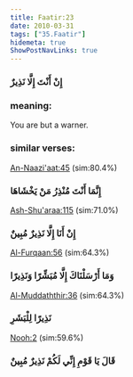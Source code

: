 ```yaml
---
title: Faatir:23
date: 2010-03-31
tags: ["35.Faatir"]
hidemeta: true 
ShowPostNavLinks: true 
---
```

### إِنْ أَنْتَ إِلَّا نَذِيرٌ
### meaning: 
You are but a warner.
### similar verses: 

[An-Naazi'aat:45](/79/45) (sim:80.4%)

### إِنَّمَا أَنْتَ مُنْذِرُ مَنْ يَخْشَاهَا

[Ash-Shu'araa:115](/26/115) (sim:71.0%)

### إِنْ أَنَا إِلَّا نَذِيرٌ مُبِينٌ

[Al-Furqaan:56](/25/56) (sim:64.3%)

### وَمَا أَرْسَلْنَاكَ إِلَّا مُبَشِّرًا وَنَذِيرًا

[Al-Muddaththir:36](/74/36) (sim:64.3%)

### نَذِيرًا لِلْبَشَرِ

[Nooh:2](/71/2) (sim:59.6%)

### قَالَ يَا قَوْمِ إِنِّي لَكُمْ نَذِيرٌ مُبِينٌ
